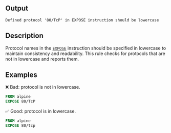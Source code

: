 ## Output

```text
Defined protocol '80/TcP' in EXPOSE instruction should be lowercase
```

## Description

Protocol names in the [`EXPOSE`](https://docs.docker.com/reference/dockerfile/#expose)
instruction should be specified in lowercase to maintain consistency and
readability. This rule checks for protocols that are not in lowercase and
reports them.

## Examples

❌ Bad: protocol is not in lowercase.

```dockerfile
FROM alpine
EXPOSE 80/TcP
```

✅ Good: protocol is in lowercase.

```dockerfile
FROM alpine
EXPOSE 80/tcp
```
